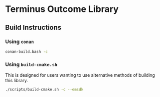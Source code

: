#  Terminus Outcome Library

## Build Instructions

### Using `conan`

```bash
conan-build.bash -c
```

### Using `build-cmake.sh`

This is designed for users wanting to use alternative methods of building this library.

```bash
./scripts/build-cmake.sh -c --emsdk
```

